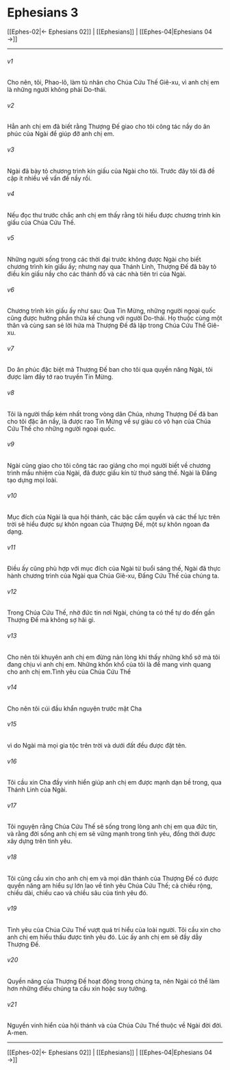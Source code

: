# Ephesians 3

[[Ephes-02|← Ephesians 02]] | [[Ephesians]] | [[Ephes-04|Ephesians 04 →]]
***



###### v1 
Cho nên, tôi, Phao-lô, làm tù nhân cho Chúa Cứu Thế Giê-xu, vì anh chị em là những người không phải Do-thái. 

###### v2 
Hẳn anh chị em đã biết rằng Thượng Đế giao cho tôi công tác nầy do ân phúc của Ngài để giúp đỡ anh chị em. 

###### v3 
Ngài đã bày tỏ chương trình kín giấu của Ngài cho tôi. Trước đây tôi đã đề cập ít nhiều về vấn đề nầy rồi. 

###### v4 
Nếu đọc thư trước chắc anh chị em thấy rằng tôi hiểu được chương trình kín giấu của Chúa Cứu Thế. 

###### v5 
Những người sống trong các thời đại trước không được Ngài cho biết chương trình kín giấu ấy; nhưng nay qua Thánh Linh, Thượng Đế đã bày tỏ điều kín giấu nầy cho các thánh đồ và các nhà tiên tri của Ngài. 

###### v6 
Chương trình kín giấu ấy như sau: Qua Tin Mừng, những người ngoại quốc cũng được hưởng phần thừa kế chung với người Do-thái. Họ thuộc cùng một thân và cùng san sẻ lời hứa mà Thượng Đế đã lập trong Chúa Cứu Thế Giê-xu. 

###### v7 
Do ân phúc đặc biệt mà Thượng Đế ban cho tôi qua quyền năng Ngài, tôi được làm đầy tớ rao truyền Tin Mừng. 

###### v8 
Tôi là người thấp kém nhất trong vòng dân Chúa, nhưng Thượng Đế đã ban cho tôi đặc ân nầy, là được rao Tin Mừng về sự giàu có vô hạn của Chúa Cứu Thế cho những người ngoại quốc. 

###### v9 
Ngài cũng giao cho tôi công tác rao giảng cho mọi người biết về chương trình mầu nhiệm của Ngài, đã được giấu kín từ thuở sáng thế. Ngài là Đấng tạo dựng mọi loài. 

###### v10 
Mục đích của Ngài là qua hội thánh, các bậc cầm quyền và các thế lực trên trời sẽ hiểu được sự khôn ngoan của Thượng Đế, một sự khôn ngoan đa dạng. 

###### v11 
Điều ấy cũng phù hợp với mục đích của Ngài từ buổi sáng thế, Ngài đã thực hành chương trình của Ngài qua Chúa Giê-xu, Đấng Cứu Thế của chúng ta. 

###### v12 
Trong Chúa Cứu Thế, nhờ đức tin nơi Ngài, chúng ta có thể tự do đến gần Thượng Đế mà không sợ hãi gì. 

###### v13 
Cho nên tôi khuyên anh chị em đừng nản lòng khi thấy những khổ sở mà tôi đang chịu vì anh chị em. Những khốn khổ của tôi là để mang vinh quang cho anh chị em.Tình yêu của Chúa Cứu Thế 

###### v14 
Cho nên tôi cúi đầu khẩn nguyện trước mặt Cha 

###### v15 
vì do Ngài mà mọi gia tộc trên trời và dưới đất đều được đặt tên. 

###### v16 
Tôi cầu xin Cha đầy vinh hiển giúp anh chị em được mạnh dạn bề trong, qua Thánh Linh của Ngài. 

###### v17 
Tôi nguyện rằng Chúa Cứu Thế sẽ sống trong lòng anh chị em qua đức tin, và rằng đời sống anh chị em sẽ vững mạnh trong tình yêu, đồng thời được xây dựng trên tình yêu. 

###### v18 
Tôi cũng cầu xin cho anh chị em và mọi dân thánh của Thượng Đế có được quyền năng am hiểu sự lớn lao về tình yêu Chúa Cứu Thế; cả chiều rộng, chiều dài, chiều cao và chiều sâu của tình yêu đó. 

###### v19 
Tình yêu của Chúa Cứu Thế vượt quá trí hiểu của loài người. Tôi cầu xin cho anh chị em hiểu thấu được tình yêu đó. Lúc ấy anh chị em sẽ đầy dẫy Thượng Đế. 

###### v20 
Quyền năng của Thượng Đế hoạt động trong chúng ta, nên Ngài có thể làm hơn những điều chúng ta cầu xin hoặc suy tưởng. 

###### v21 
Nguyền vinh hiển của hội thánh và của Chúa Cứu Thế thuộc về Ngài đời đời. A-men.

***
[[Ephes-02|← Ephesians 02]] | [[Ephesians]] | [[Ephes-04|Ephesians 04 →]]
